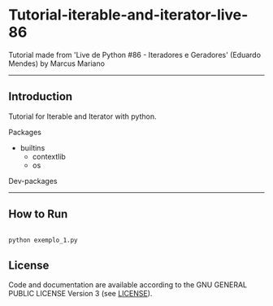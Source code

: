 # Tutorial-iterable-and-iterator-live-86
Tutorial made from 'Live de Python #86 - Iteradores e Geradores' (Eduardo Mendes) by Marcus Mariano 

---

## Introduction

Tutorial for Iterable and Iterator with python.

Packages

- builtins
    - contextlib
    - os

Dev-packages

---


## How to Run

```sh

python exemplo_1.py

```

## License

Code and documentation are available according to the GNU GENERAL PUBLIC LICENSE Version 3 (see [LICENSE](https://www.gnu.org/licenses/gpl.html)).
 
